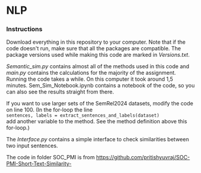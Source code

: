 # NLP

### Instructions

Download everything in this repository to your computer. Note that if the code doesn't run, make sure that all the packages are compatible. The package versions used while making this code are marked in *Versions.txt*.

*Semantic_sim.py* contains almost all of the methods used in this code and *main.py* contains the calculations for the majority of the assignment. Running the code takes a while. On this computer it took around 1,5 minutes. Sem_Sim_Notebook.ipynb contains a notebook of the code, so you can also see the results straight from there. 

If you want to use larger sets of the SemRel2024 datasets, modify the code on line 100. (In the for-loop the line\
`sentences, labels = extract_sentences_and_labels(dataset)`\
add another variable to the method. See the method definition above this for-loop.)

The *Interface.py* contains a simple interface to check similarities between two input sentences.

The code in folder SOC_PMI is from https://github.com/pritishyuvraj/SOC-PMI-Short-Text-Similarity-
